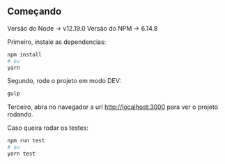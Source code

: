 ## Começando

Versão do Node -> v12.19.0
Versão do NPM -> 6.14.8

Primeiro, instale as dependencias:

```bash
npm install
# ou
yarn
```

Segundo, rode o projeto em modo DEV:

```bash
gulp

```

Terceiro, abra no navegador a url [http://localhost:3000](http://localhost:3000) para ver o projeto rodando.

Caso queira rodar os testes:

```bash
npm run test
# ou
yarn test

```

